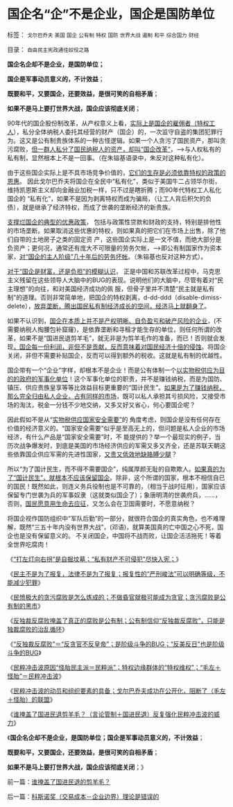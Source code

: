 # 国企名“企”不是企业，国企是国防单位

标签： `戈尔巴乔夫` `美国` `国企` `公有制` `特权` `国防` `世界大战` `遏制` `和平` `综合国力` `财经` 

目录： `自由民主宪政通往奴役之路`

**国企名企却不是企业，是国防单位；**

**国企是军事动员意义的，不计效益**；

**既要和平，又要国企，还要效益，是很可笑的自相矛盾**；

**如果不是马上要打世界大战，国企应该彻底关闭**；

90年代的国企股份制改革，从产权意义上看，[实际上是国企的雇佣者（特权工人](../../../2009/8/8/抵扣工人收入的“工人翻身做了企业的主人”.md)），私分全体纳税人委托其经营的财产（国企）的，一次监守自盗的集团犯罪行为。这又是公有制贵族体系的一种古怪逻辑。如果一个人贪污了国民资产，那叫贪污腐败，[但一群人私分了国民纳税人的资产，却叫“国企改革”](../../../2009/8/9/单位是特权体制内的中国人的灵魂.md)，——>与人权私有的私有制，显然根本上不是一回事。（在朱镕基语录中，朱反对这种私有化）。

由于这些国企实际上是不具市场竞争价值的，[它们的生存是必须依靠特权的政策的恩惠](../../../2009/8/8/国民福利缺失是因为国企是社会的负资产.md)。
因此戈尔巴乔夫将国企在全民中“私有化”，类似于美国牛二占领华尔街，维持凯恩斯主义却向金融业加税一样，只不过是瞎折腾；而90年代特权工人私化国企的
“私有化”，如果不是因为剥离特权而成为骗局，（让工人背后积欠的负债），就是继承了经济特权，而成了世袭的垄断经济的新贵族。

[支撑烂国企的典型的优惠政策](../../../2009/8/8/政策是不能卖的，不值钱的国企根本卖不动.md)，
包括与政策性贷款和财政的支持，特别是排他性的市场垄断。如果取消这些优惠的特权，则如果真的把它们在市场上出售，除了他们自带的土地房子之类的固定资
产，这些国企实际上是一文不值，而绝大部分是负资产；更何况，通常还有庞大不可限量的劳务欠帐，——>即公有制国家作为资本家，[对“国企的主人阶级”几十年后的劳务坏帐](http://hi.baidu.com/darthchn/blog/item/21b5146f94c3f4d381cb4a16.html)。（朱镕基也反对这种方式）。

[对于“国企是财富，还是负担”的模糊认识](../../../2010/10/1/拨乱反正就会有“失去的几十年”——&gt;比亡国强！.md)，
正是中国和苏联改革过程中，马克思主义残留在这些领导人大脑中的BUG的表现。说明他们的大脑中，尽管有着对“民主理想”的向往，和对美国经济成功的佩
服，但骨子里并不清楚“民主就是私有制”的道理。否则非常简单地，把国企的特权剥离，d-dd-ddd（disable-dimiss-delete），[放弃垄断，腾出国民私有制经济成长的空间，经济马上就翻身了](../../../2009/8/1/放弃国企垄断去特权，让民企对税收作出贡献.md)。

如果不认识到，[国企在本质上并不是产权明晰、自负盈亏和破产风险的企业](../../../2011/2/11/边际退出成本和休克疗法.md)，(不需要纳税人掏腰包补窟窿)，是依靠垄断和寻租才能生存的单位，则任何所谓的改革，如果不是“国进民退剪羊毛”，就无非是为剪羊毛作的准备，而已！否则就会发现[，国企每一份利润，非但不是贡献，反而意味着对国民经济十倍的侵蚀](../../../2010/11/2/“垄断是否合理”与“是否应干预垄断”.md)。将国企关闭，非但不需要补贴国企，反而可以得到额外的税收。这就是私有制的优越性。

国企带有一个“企业”字样，却根本不是企业！而是公有体制一个[以实物税供应为目的的政府的军事化单位](../../../2009/9/30/永久性的全国全民总动员.md)！这个军事化单位的职责，并不是赚钱纳税，而是为国防、镇压、供应贵族皇享等等比效益目标更重要的“国计民生”。[如果是为了赚钱纳税，那么完全归由私人企业，占有同样的市场](../../../2010/1/26/民营企业资本是中国的弱势群体.md)，既可以私人承担其亏损风险，又接受市场的淘汰，税金一分钱不少地交纳，又多又好又省心，何心要国企呢？

因此假如不是从“[实物税供应国家安全需要”](../../../2009/1/2/印度的国家安全和自力更生.md)的
角度考虑，则国企是没有任何存在价值的经济意义的。“国家安全需要”似乎是至高无上的，但问题是私人企业的市场经济，有什么产品是“国家安全需要”时，不
能提供的？举一个最现实的例子，当历次战争爆发时，到底是美国的市场经济供应的军需又多又齐全，还是苏联天朝这些依靠国企供应军需的先进性国家，[又贵又低效地缺胳膊少腿](../../../2009/12/24/短板决定实力，要素替代的战斗力.md)？

所以“为了国计民生，而不得不需要国企”，纯属厚颜无耻的自欺欺人。[如果真的为了“国计民生”，就根本不应该保留国企](../../../2011/3/15/不要借核泄漏攻击市场经济.md)。除非，这个所谓的国家，根本不相信自已的国民！既然如此，则连义务兵役制也是不可靠的，（相当于战时征用），国家应该保留专门世袭为兵的军事奴隶（这就类似国企了）；象唐明清的世袭府兵，……，否则，[国民愿意用生命去应征](../../../2010/5/17/爱国是民主国家的专利.md)，又怎么会在卫国需要时，不愿意纳税？

将国企视作国防组织中“军队后勤”的一部分，就很符合国企的真实角色，也不难理解，既然“三五十年内没有世界大战”，(邓语)，就算美国真的亡中国之心不死，国企也是没有保留意义的。
不关闭国企，中国将不战而败，让国企活活拖死！等着全世界吃腐肉！



《[“打左灯向右拐”是自掘坟墓；“私有财产不可侵犯”尽快入宪；](../../../2011/11/3/“私有财产不可侵犯”应尽快入宪.md)》

《[民主不是为了报复，法律不是为了报复；报复性的“严刑峻法”可以明确等级，不能减少犯罪](../../../2011/11/3/民主不是为了报复，法律不是为了报复.md)》

《[民愤极大的贪污腐败是怎么炼成的；不做昏官就极可能成为贪官；贪污腐败是公有制的黑市](../../../2011/11/3/民愤极大的贪官是怎么炼成的.md)》

《[反独裁反腐败掩盖了真正的腐败是公有制；公有制信仰“反独裁反腐败”，只能是独裁腐败的治乱循环](../../../2011/11/4/独裁者未必真独裁，贪官未必真的是贪.md)》

《[“反独裁反腐败”＝“反贪官不反皇帝”；是阶级斗争的BUG；“反美反日”也是阶级斗争的BUG](../../../2011/11/4/“阶级斗争观念”是一个BUG.md)》

《[民粹冲击波原因“怪胎民主派＝民粹派”；特权边缘群体的“特权维权”；“毛左＋怪胎”＝民粹冲击波](../../../2011/11/4/民粹冲击波的凶险和成因.md)》

《[民粹冲击波的动员和组织要素的具备；戈尔巴乔夫成功在公开化，阻断了（毛左＋怪胎）的联盟](../../../2011/11/5/民粹冲击波的动员和组织要素.md)》

《[谁掩盖了国进民退剪羊毛？（言论管制＋国进民退）反复强化民粹冲击波的威力](../../../2011/11/5/谁掩盖了国进民退的剪羊毛？.md)》

《**国企名企却不是企业，是国防单位；国企是军事动员意义的，不计效益**；

**既要和平，又要国企，还要效益，是很可笑的自相矛盾**；

**如果不是马上要打世界大战，国企应该彻底关闭**；》

前一篇：[谁掩盖了国进民退的剪羊毛？](../../../2011/11/5/谁掩盖了国进民退的剪羊毛？.md)

后一篇：[科斯诺奖（交易成本－企业边界）理论是错误的](../../../2011/11/5/科斯诺奖（交易成本－企业边界）理论是错误的.md)